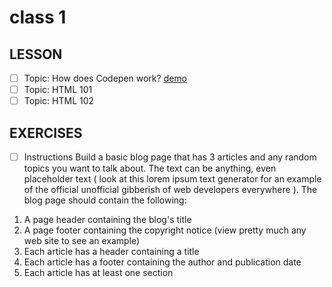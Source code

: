 # class 1
## LESSON
- [ ] Topic: How does Codepen work?
[demo](https://codepen.io/nss-web-development-jumpstart/professor/EXxBEZ/)
- [ ] Topic: HTML 101
- [ ] Topic: HTML 102

## EXERCISES
- [ ] Instructions
Build a basic blog page that has 3 articles and any random topics you want to talk about. The text can be anything, even placeholder text ( look at this lorem ipsum text generator for an example of the official unofficial gibberish of web developers everywhere ). The blog page should contain the following:

1. A page header containing the blog's title
2. A page footer containing the copyright notice (view pretty much any web site to see an example)
3. Each article has a header containing a title
4. Each article has a footer containing the author and publication date
5. Each article has at least one section